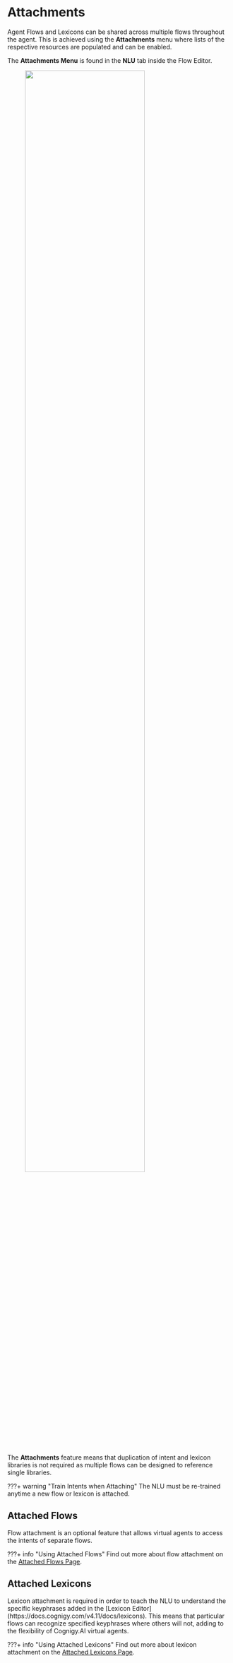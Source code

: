 # Attachments

Agent Flows and Lexicons can be shared across multiple flows throughout the agent. This is achieved using the **Attachments** menu where lists of the respective resources are populated and can be enabled. 

The **Attachments Menu** is found in the **NLU** tab inside the Flow Editor.

<figure>
  <img class="image-center" src="{{config.site_url}}ai/nlu/images/b585fa6-attachments.PNG" width="80%" />
</figure>

The **Attachments** feature means that duplication of intent and lexicon libraries is not required as multiple flows can be designed to reference single libraries.

???+ warning "Train Intents when Attaching"
    The NLU must be re-trained anytime a new flow or lexicon is attached.

## Attached Flows
<div class="divider"></div>
Flow attachment is an optional feature that allows virtual agents to access the intents of separate flows.

???+ info "Using Attached Flows"
    Find out more about flow attachment on the [Attached Flows Page]({{config.site_url}}ai/nlu/attachments/attached-flows/).

## Attached Lexicons
<div class="divider"></div>
Lexicon attachment is required in order to teach the NLU to understand the specific keyphrases added in the [Lexicon Editor](https://docs.cognigy.com/v4.11/docs/lexicons). This means that particular flows can recognize specified keyphrases where others will not, adding to the flexibility of Cognigy.AI virtual agents.

???+ info "Using Attached Lexicons"
    Find out more about lexicon attachment on the [Attached Lexicons Page]({{config.site_url}}ai/nlu/attachments/attached-lexicons/).